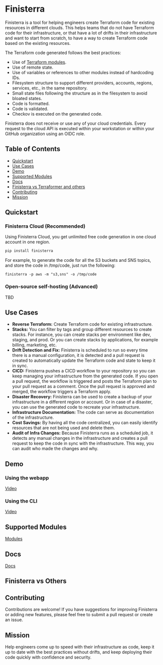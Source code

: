 # Finisterra

Finisterra is a tool for helping engineers create Terraform code for existing resources in different clouds. This helps teams that do not have Terraform code for their infrastructure, or that have a lot of drifts in their infrastructure and want to start from scratch, to have a way to create Terraform code based on the existing resources.

The Terraform code generated follows the best practices:

- Use of [Terraform modules](https://github.com/orgs/finisterra-io/repositories).
- Use of remote state.
- Use of variables or references to other modules instead of hardcoding IDs.
- Filesystem structure to support different providers, accounts, regions, services, etc., in the same repository.
- Small state files following the structure as in the filesystem to avoid bloated states.
- Code is formatted.
- Code is validated.
- Checkov is executed on the generated code.

Finisterra does not receive or use any of your cloud credentials. Every request to the cloud API is executed within your workstation or within your GitHub organization using an OIDC role.


## Table of Contents

- [Quickstart](#quickstart)
- [Use Cases](#use-cases)
- [Demo](#demo)
- [Supported Modules](#supported-modules)
- [Docs](#docs)
- [Finisterra vs Terraformer and others](#finisterra-vs-others)
- [Contributing](#contributing)
- [Mission](#mission)

## Quickstart

### Finisterra Cloud (Recommended)

Using Finisterra Cloud, you get unlimited free code generation in one cloud account in one region.

```bash
pip install finisterra
```

For example, to generate the code for all the S3 buckets and SNS topics, and store the code in /tmp/code, just run the following:

```
finisterra -p aws -m "s3,sns" -o /tmp/code
```

### Open-source self-hosting (Advanced)

TBD

## Use Cases

- **Reverse Terraform:** Create Terraform code for existing infrastructure.
- **Stacks:** You can filter by tags and group different resources to create stacks. For instance, you can create stacks per environment like dev, staging, and prod. Or you can create stacks by applications, for example billing, marketing, etc.
- **Drift Detection and Fix:** Finisterra is scheduled to run so every time there is a manual configuration, it is detected and a pull request is created to automatically update the Terraform code and state to keep it in sync.
- **CICD:** Finisterra pushes a CICD workflow to your repository so you can keep managing your infrastructure from the generated code. If you open a pull request, the workflow is triggered and posts the Terraform plan to your pull request as a comment. Once the pull request is approved and merged, the workflow triggers a Terraform apply.
- **Disaster Recovery:** Finisterra can be used to create a backup of your infrastructure in a different region or account. Or in case of a disaster, you can use the generated code to recreate your infrastructure.
- **Infrastructure Documentation:** The code can serve as documentation of the infrastructure.
- **Cost Savings:** By having all the code centralized, you can easily identify resources that are not being used and delete them.
- **Audit of Infra Changes:** Because Finisterra runs as a scheduled job, it detects any manual changes in the infrastructure and creates a pull request to keep the code in sync with the infrastructure. This way, you can audit who made the changes and why.

## Demo

### Using the webapp

[Video](https://www.youtube.com/watch?v=-sIYBNtSMug)

### Using the CLI

[Video](https://www.youtube.com/watch?v=HHsAL_5nfKY)

## Supported Modules

[Modules](https://finisterra.io/docs/providers/aws)

## Docs

[Docs](https://finisterra.io/docs/quickstart/web)

## Finisterra vs Others

## Contributing

Contributions are welcome! If you have suggestions for improving Finisterra or adding new features, please feel free to submit a pull request or create an issue.

## Mission

Help engineers come up to speed with their infrastructure as code, keep it up to date with the best practices without drifts, and keep deploying their code quickly with confidence and security.
